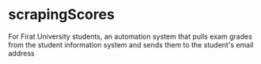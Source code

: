 # scrapingScores

For Firat University students, an automation system that pulls exam grades from the student information system and sends them to the student's email address
